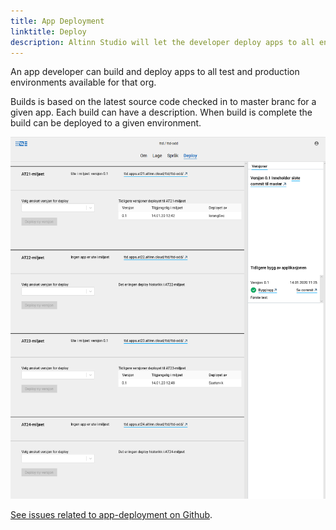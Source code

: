 ```yaml
---
title: App Deployment
linktitle: Deploy
description: Altinn Studio will let the developer deploy apps to all enviroments without any manuel steps.
---
```


An app developer can build and deploy apps to all test and production environments available for that org.

Builds is based on the latest source code checked in to master branc for a given app. Each build can have a description.
When build is complete the build can be deployed to a given environment.

![Build & Deploy](deploy.png "Build & deploy")

[See issues related to app-deployment on Github](https://github.com/Altinn/altinn-studio/labels/area%2Fapp-deployment).
